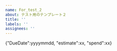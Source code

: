 ```yaml
---
name: For_test_2
about: テスト用のテンプレート２
title: ''
labels: ''
assignees: ''
---
```

{"DueDate":yyyymmdd, "estimate":xx, "spend":xx} 

